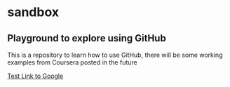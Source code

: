<!-- This window is for html text -->
<h1>sandbox</h1>
<h2>Playground to explore using GitHub</h2>
<p>This is a repository to learn how to use GitHub, there will be some working examples from Coursera posted in the future</p>
<p><a href="http://www.google.com">Test Link to Google</a></p>

